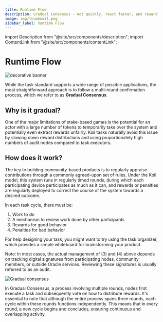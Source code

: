 ```yaml
---
title: Runtime Flow
description: Gradual Consensus - Act quickly, react faster, and reward slowly.
image: img/thumbnail.png
sidebar_label: Runtime Flow
---
```


import Description from "@site/src/components/description";
import ContentLink from "@site/src/components/contentLink";

# Runtime Flow

![decorative banner](/img/concepts/gradual-consensus/runtime-flow.svg)

<Description text="Gradual Consensus - Act quickly, react faster, and reward slowly." />

While the task standard supports a wide range of possible applications, the most straightforward approach is to follow a multi-round confirmation process, which we refer to as **Gradual Consensus**.

## Why is it gradual?

One of the major limitations of stake-based games is the potential for an actor with a large number of tokens to temporarily take over the system and potentially even extract rewards unfairly. Koii tasks naturally avoid this issue by slowing down reward distributions and using proportionately high numbers of audit nodes compared to task executors.

## How does it work?

The key to building community-based products is to regularly appraise contributions through a commonly agreed-upon set of rules. Under the Koii model, this system runs in regularly timed rounds, during which each participating device participates as much as it can, and rewards or penalties are regularly deployed to correct the course of the system towards a desired outcome.

In each task cycle, there must be:

1. Work to do
2. A mechanism to review work done by other participants
3. Rewards for good behavior
4. Penalties for bad behavior

For help designing your task, you might want to try using the task organizer, which provides a simple whiteboard for brainstorming your product.

<ContentLink
  title="Task Outline"
  link="https://www.figma.com/community/file/1220194939977550205"
  imageLink="https://static.figma.com/uploads/1a667ef53b7c4837049399d0593ffca39e0bec9e"
  description="Figma"
  bottomText="Copy this whiteboard to start brainstorming how your task will work."
/>

Note: In most cases, the actual management of (3) and (4) above depends on tracking digital signatures from participating nodes, community members, or outside Oracle services. Reviewing these signatures is usually referred to as an audit.

![Gradual consensus](/img/concepts/gradual-consensus/gradual-consensus.svg)

In Gradual Consensus, a process involving multiple rounds, nodes first execute a task and subsequently vote on how to distribute rewards. It's essential to note that although the entire process spans three rounds, each cycle within these rounds functions independently. This means that in every round, a new cycle begins and concludes, ensuring continuous and overlapping activity.
